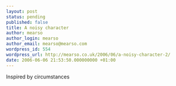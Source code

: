 ```yaml
---
layout: post
status: pending
published: false
title: A noisy character
author: mearso
author_login: mearso
author_email: mearso@mearso.com
wordpress_id: 554
wordpress_url: http://mearso.co.uk/2006/06/a-noisy-character-2/
date: 2006-06-06 21:53:50.000000000 +01:00
---
```

Inspired by circumstances
